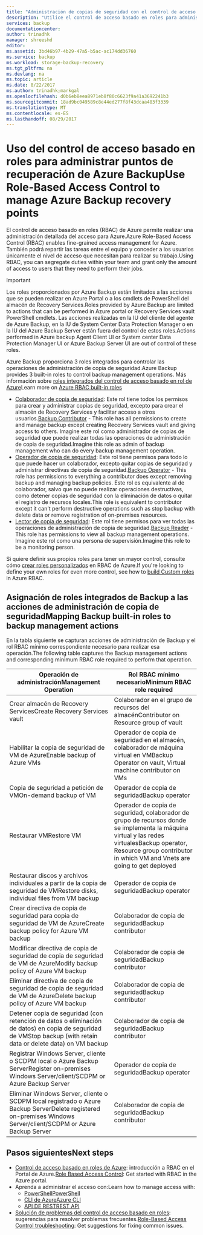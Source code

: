 ```yaml
---
title: "Administración de copias de seguridad con el control de acceso basado en roles de Azure | Microsoft Docs"
description: "Utilice el control de acceso basado en roles para administrar el acceso a las operaciones de administración de copia de seguridad en el almacén de Recovery Services."
services: backup
documentationcenter: 
author: trinadhk
manager: shreeshd
editor: 
ms.assetid: 3bd46b97-4b29-47a5-b5ac-ac174dd36760
ms.service: backup
ms.workload: storage-backup-recovery
ms.tgt_pltfrm: na
ms.devlang: na
ms.topic: article
ms.date: 8/22/2017
ms.author: trinadhk;markgal
ms.openlocfilehash: d0b6eb8eea8971eb8f80c6623f9a41a3692241b3
ms.sourcegitcommit: 18ad9bc049589c8e44ed277f8f43dcaa483f3339
ms.translationtype: MT
ms.contentlocale: es-ES
ms.lasthandoff: 08/29/2017
---
```

# <a name="use-role-based-access-control-to-manage-azure-backup-recovery-points"></a><span data-ttu-id="57fc7-103">Uso del control de acceso basado en roles para administrar puntos de recuperación de Azure Backup</span><span class="sxs-lookup"><span data-stu-id="57fc7-103">Use Role-Based Access Control to manage Azure Backup recovery points</span></span>
<span data-ttu-id="57fc7-104">El control de acceso basado en roles (RBAC) de Azure permite realizar una administración detallada del acceso para Azure.</span><span class="sxs-lookup"><span data-stu-id="57fc7-104">Azure Role-Based Access Control (RBAC) enables fine-grained access management for Azure.</span></span> <span data-ttu-id="57fc7-105">También podrá repartir las tareas entre el equipo y conceder a los usuarios únicamente el nivel de acceso que necesitan para realizar su trabajo.</span><span class="sxs-lookup"><span data-stu-id="57fc7-105">Using RBAC, you can segregate duties within your team and grant only the amount of access to users that they need to perform their jobs.</span></span>

> [!IMPORTANT]
> <span data-ttu-id="57fc7-106">Los roles proporcionados por Azure Backup están limitados a las acciones que se pueden realizar en Azure Portal o a los cmdlets de PowerShell del almacén de Recovery Services.</span><span class="sxs-lookup"><span data-stu-id="57fc7-106">Roles provided by Azure Backup are limited to actions that can be performed in Azure portal or Recovery Services vault PowerShell cmdlets.</span></span> <span data-ttu-id="57fc7-107">Las acciones realizadas en la IU del cliente del agente de Azure Backup, en la IU de System Center Data Protection Manager o en la IU del Azure Backup Server están fuera del control de estos roles.</span><span class="sxs-lookup"><span data-stu-id="57fc7-107">Actions performed in Azure backup Agent Client UI or System center Data Protection Manager UI or Azure Backup Server UI are out of control of these roles.</span></span>

<span data-ttu-id="57fc7-108">Azure Backup proporciona 3 roles integrados para controlar las operaciones de administración de copia de seguridad.</span><span class="sxs-lookup"><span data-stu-id="57fc7-108">Azure Backup provides 3 built-in roles to control backup management operations.</span></span> <span data-ttu-id="57fc7-109">Más información sobre [roles integrados del control de acceso basado en rol de Azure](../active-directory/role-based-access-built-in-roles.md)</span><span class="sxs-lookup"><span data-stu-id="57fc7-109">Learn more on [Azure RBAC built-in roles](../active-directory/role-based-access-built-in-roles.md)</span></span>

* <span data-ttu-id="57fc7-110">[Colaborador de copia de seguridad](../active-directory/role-based-access-built-in-roles.md#backup-contributor): Este rol tiene todos los permisos para crear y administrar copias de seguridad, excepto para crear el almacén de Recovery Services y facilitar acceso a otros usuarios.</span><span class="sxs-lookup"><span data-stu-id="57fc7-110">[Backup Contributor](../active-directory/role-based-access-built-in-roles.md#backup-contributor) - This role has all permissions to create and manage backup except creating Recovery Services vault and giving access to others.</span></span> <span data-ttu-id="57fc7-111">Imagine este rol como administrador de copias de seguridad que puede realizar todas las operaciones de administración de copia de seguridad.</span><span class="sxs-lookup"><span data-stu-id="57fc7-111">Imagine this role as admin of backup management who can do every backup management operation.</span></span>
* <span data-ttu-id="57fc7-112">[Operador de copia de seguridad](../active-directory/role-based-access-built-in-roles.md#backup-operator): Este rol tiene permisos para todo lo que puede hacer un colaborador, excepto quitar copias de seguridad y administrar directivas de copia de seguridad.</span><span class="sxs-lookup"><span data-stu-id="57fc7-112">[Backup Operator](../active-directory/role-based-access-built-in-roles.md#backup-operator) - This role has permissions to everything a contributor does except removing backup and managing backup policies.</span></span> <span data-ttu-id="57fc7-113">Este rol es equivalente al de colaborador, salvo que no puede realizar operaciones destructivas, como detener copias de seguridad con la eliminación de datos o quitar el registro de recursos locales.</span><span class="sxs-lookup"><span data-stu-id="57fc7-113">This role is equivalent to contributor except it can't perform destructive operations such as stop backup with delete data or remove registration of on-premises resources.</span></span>
* <span data-ttu-id="57fc7-114">[Lector de copia de seguridad](../active-directory/role-based-access-built-in-roles.md#backup-reader): Este rol tiene permisos para ver todas las operaciones de administración de copia de seguridad.</span><span class="sxs-lookup"><span data-stu-id="57fc7-114">[Backup Reader](../active-directory/role-based-access-built-in-roles.md#backup-reader) - This role has permissions to view all backup management operations.</span></span> <span data-ttu-id="57fc7-115">Imagine este rol como una persona de supervisión.</span><span class="sxs-lookup"><span data-stu-id="57fc7-115">Imagine this role to be a monitoring person.</span></span>

<span data-ttu-id="57fc7-116">Si quiere definir sus propios roles para tener un mayor control, consulte cómo [crear roles personalizados](../active-directory/role-based-access-control-custom-roles.md) en RBAC de Azure.</span><span class="sxs-lookup"><span data-stu-id="57fc7-116">If you're looking to define your own roles for even more control, see how to [build Custom roles](../active-directory/role-based-access-control-custom-roles.md) in Azure RBAC.</span></span>



## <a name="mapping-backup-built-in-roles-to-backup-management-actions"></a><span data-ttu-id="57fc7-117">Asignación de roles integrados de Backup a las acciones de administración de copia de seguridad</span><span class="sxs-lookup"><span data-stu-id="57fc7-117">Mapping Backup built-in roles to backup management actions</span></span>
<span data-ttu-id="57fc7-118">En la tabla siguiente se capturan acciones de administración de Backup y el rol RBAC mínimo correspondiente necesario para realizar esa operación.</span><span class="sxs-lookup"><span data-stu-id="57fc7-118">The following table captures the Backup management actions and corresponding minimum RBAC role required to perform that operation.</span></span>

| <span data-ttu-id="57fc7-119">Operación de administración</span><span class="sxs-lookup"><span data-stu-id="57fc7-119">Management Operation</span></span> | <span data-ttu-id="57fc7-120">Rol RBAC mínimo necesario</span><span class="sxs-lookup"><span data-stu-id="57fc7-120">Minimum RBAC role required</span></span> |
| --- | --- |
| <span data-ttu-id="57fc7-121">Crear almacén de Recovery Services</span><span class="sxs-lookup"><span data-stu-id="57fc7-121">Create Recovery Services vault</span></span> | <span data-ttu-id="57fc7-122">Colaborador en el grupo de recursos del almacén</span><span class="sxs-lookup"><span data-stu-id="57fc7-122">Contributor on Resource group of vault</span></span> |
| <span data-ttu-id="57fc7-123">Habilitar la copia de seguridad de VM de Azure</span><span class="sxs-lookup"><span data-stu-id="57fc7-123">Enable backup of Azure VMs</span></span> | <span data-ttu-id="57fc7-124">Operador de copia de seguridad en el almacén, colaborador de máquina virtual en VM</span><span class="sxs-lookup"><span data-stu-id="57fc7-124">Backup Operator on vault, Virtual machine contributor on VMs</span></span> |
| <span data-ttu-id="57fc7-125">Copia de seguridad a petición de VM</span><span class="sxs-lookup"><span data-stu-id="57fc7-125">On-demand backup of VM</span></span> | <span data-ttu-id="57fc7-126">Operador de copia de seguridad</span><span class="sxs-lookup"><span data-stu-id="57fc7-126">Backup operator</span></span> |
| <span data-ttu-id="57fc7-127">Restaurar VM</span><span class="sxs-lookup"><span data-stu-id="57fc7-127">Restore VM</span></span> | <span data-ttu-id="57fc7-128">Operador de copia de seguridad, colaborador de grupo de recursos donde se implementa la máquina virtual y las redes virtuales</span><span class="sxs-lookup"><span data-stu-id="57fc7-128">Backup operator, Resource group contributor in which VM and Vnets are going to get deployed</span></span> |
| <span data-ttu-id="57fc7-129">Restaurar discos y archivos individuales a partir de la copia de seguridad de VM</span><span class="sxs-lookup"><span data-stu-id="57fc7-129">Restore disks, individual files from VM backup</span></span> | <span data-ttu-id="57fc7-130">Operador de copia de seguridad</span><span class="sxs-lookup"><span data-stu-id="57fc7-130">Backup operator</span></span> |
| <span data-ttu-id="57fc7-131">Crear directiva de copia de seguridad para copia de seguridad de VM de Azure</span><span class="sxs-lookup"><span data-stu-id="57fc7-131">Create backup policy for Azure VM backup</span></span> | <span data-ttu-id="57fc7-132">Colaborador de copia de seguridad</span><span class="sxs-lookup"><span data-stu-id="57fc7-132">Backup contributor</span></span> |
| <span data-ttu-id="57fc7-133">Modificar directiva de copia de seguridad de copia de seguridad de VM de Azure</span><span class="sxs-lookup"><span data-stu-id="57fc7-133">Modify backup policy of Azure VM backup</span></span> | <span data-ttu-id="57fc7-134">Colaborador de copia de seguridad</span><span class="sxs-lookup"><span data-stu-id="57fc7-134">Backup contributor</span></span> |
| <span data-ttu-id="57fc7-135">Eliminar directiva de copia de seguridad de copia de seguridad de VM de Azure</span><span class="sxs-lookup"><span data-stu-id="57fc7-135">Delete backup policy of Azure VM backup</span></span> | <span data-ttu-id="57fc7-136">Colaborador de copia de seguridad</span><span class="sxs-lookup"><span data-stu-id="57fc7-136">Backup contributor</span></span> |
| <span data-ttu-id="57fc7-137">Detener copia de seguridad (con retención de datos o eliminación de datos) en copia de seguridad de VM</span><span class="sxs-lookup"><span data-stu-id="57fc7-137">Stop backup (with retain data or delete data) on VM backup</span></span> | <span data-ttu-id="57fc7-138">Colaborador de copia de seguridad</span><span class="sxs-lookup"><span data-stu-id="57fc7-138">Backup contributor</span></span> |
| <span data-ttu-id="57fc7-139">Registrar Windows Server, cliente o SCDPM local o Azure Backup Server</span><span class="sxs-lookup"><span data-stu-id="57fc7-139">Register on-premises Windows Server/client/SCDPM or Azure Backup Server</span></span> | <span data-ttu-id="57fc7-140">Operador de copia de seguridad</span><span class="sxs-lookup"><span data-stu-id="57fc7-140">Backup operator</span></span> |
| <span data-ttu-id="57fc7-141">Eliminar Windows Server, cliente o SCDPM local registrado o Azure Backup Server</span><span class="sxs-lookup"><span data-stu-id="57fc7-141">Delete registered on-premises Windows Server/client/SCDPM or Azure Backup Server</span></span> | <span data-ttu-id="57fc7-142">Colaborador de copia de seguridad</span><span class="sxs-lookup"><span data-stu-id="57fc7-142">Backup contributor</span></span> |

## <a name="next-steps"></a><span data-ttu-id="57fc7-143">Pasos siguientes</span><span class="sxs-lookup"><span data-stu-id="57fc7-143">Next steps</span></span>
* <span data-ttu-id="57fc7-144">[Control de acceso basado en roles de Azure](../active-directory/role-based-access-control-configure.md): introducción a RBAC en el Portal de Azure.</span><span class="sxs-lookup"><span data-stu-id="57fc7-144">[Role Based Access Control](../active-directory/role-based-access-control-configure.md): Get started with RBAC in the Azure portal.</span></span>
* <span data-ttu-id="57fc7-145">Aprenda a administrar el acceso con:</span><span class="sxs-lookup"><span data-stu-id="57fc7-145">Learn how to manage access with:</span></span>
  * [<span data-ttu-id="57fc7-146">PowerShell</span><span class="sxs-lookup"><span data-stu-id="57fc7-146">PowerShell</span></span>](../active-directory/role-based-access-control-manage-access-powershell.md)
  * [<span data-ttu-id="57fc7-147">CLI de Azure</span><span class="sxs-lookup"><span data-stu-id="57fc7-147">Azure CLI</span></span>](../active-directory/role-based-access-control-manage-access-azure-cli.md)
  * [<span data-ttu-id="57fc7-148">API DE REST</span><span class="sxs-lookup"><span data-stu-id="57fc7-148">REST API</span></span>](../active-directory/role-based-access-control-manage-access-rest.md)
* <span data-ttu-id="57fc7-149">[Solución de problemas del control de acceso basado en roles](../active-directory/role-based-access-control-troubleshooting.md): sugerencias para resolver problemas frecuentes.</span><span class="sxs-lookup"><span data-stu-id="57fc7-149">[Role-Based Access Control troubleshooting](../active-directory/role-based-access-control-troubleshooting.md): Get suggestions for fixing common issues.</span></span>
